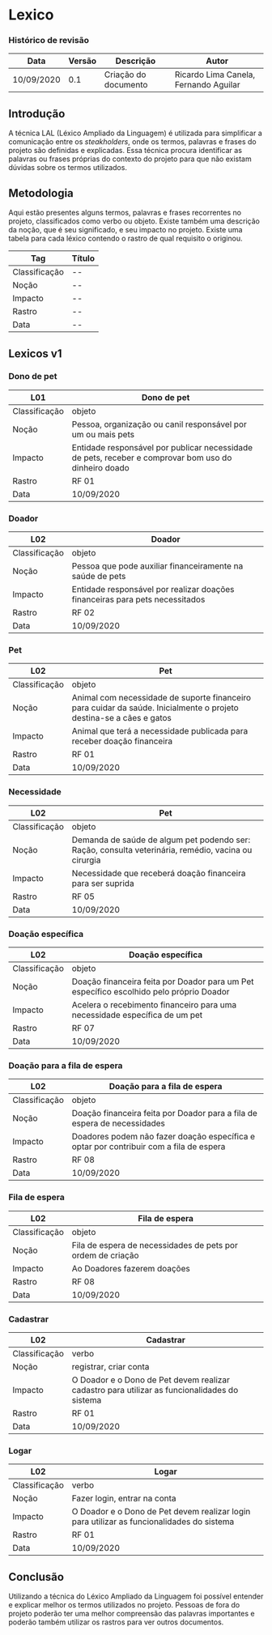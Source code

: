 # Lexico
### Histórico de revisão
Data | Versão | Descrição | Autor |
--------- | ------ | ------------ | --------- |
10/09/2020 | 0.1 | Criação do documento | Ricardo Lima Canela, Fernando Aguilar |

## Introdução
A técnica LAL (Léxico Ampliado da Linguagem) é utilizada para simplificar a comunicação entre os _steakholders_, onde os termos, palavras e frases do projeto são definidas e explicadas. Essa técnica procura identificar as palavras ou frases próprias do contexto do projeto para que não existam dúvidas sobre os termos utilizados.

## Metodologia
Aqui estão presentes alguns termos, palavras e frases recorrentes no projeto, classificados como verbo ou objeto. Existe também uma descrição da noção, que é seu significado, e seu impacto no projeto. Existe uma tabela para cada léxico contendo o rastro de qual requisito o originou.

| Tag | Título |
| --- | --- |
| Classificação | -- |
| Noção | -- |
| Impacto | -- |
| Rastro | -- |
| Data | -- |

## Lexicos v1


### Dono de pet

| L01 | Dono de pet |
| --- | --- |
| Classificação | objeto |
| Noção | Pessoa, organização ou canil responsável por um ou mais pets |
| Impacto | Entidade responsável por publicar necessidade de pets, receber e comprovar bom uso do dinheiro doado |
| Rastro | RF  01 |
| Data | 10/09/2020 |

### Doador

| L02 | Doador |
| --- | --- |
| Classificação | objeto |
| Noção | Pessoa que pode auxiliar financeiramente na saúde de pets |
| Impacto | Entidade responsável por realizar doações financeiras para pets necessitados |
| Rastro | RF  02 |
| Data | 10/09/2020 |

### Pet

| L02 | Pet |
| --- | --- |
| Classificação | objeto |
| Noção | Animal com necessidade de suporte financeiro para cuidar da saúde. Inicialmente o projeto destina-se a cães e gatos |
| Impacto | Animal que terá a necessidade publicada para receber doação financeira |
| Rastro | RF  01 |
| Data | 10/09/2020 |

### Necessidade

| L02 | Pet |
| --- | --- |
| Classificação | objeto |
| Noção | Demanda de saúde de algum pet podendo ser: Ração, consulta veterinária, remédio, vacina ou cirurgia |
| Impacto | Necessidade que receberá doação financeira para ser suprida |
| Rastro | RF  05 |
| Data | 10/09/2020 |

### Doação específica

| L02 | Doação específica |
| --- | --- |
| Classificação | objeto |
| Noção | Doação financeira feita por Doador para um Pet específico escolhido pelo próprio Doador |
| Impacto | Acelera o recebimento financeiro para uma necessidade específica de um pet |
| Rastro | RF  07 |
| Data | 10/09/2020 |

### Doação para a fila de espera

| L02 | Doação para a fila de espera |
| --- | --- |
| Classificação | objeto |
| Noção | Doação financeira feita por Doador para a fila de espera de necessidades |
| Impacto | Doadores podem não fazer doação específica e optar por contribuir com a fila de espera |
| Rastro | RF  08 |
| Data | 10/09/2020 |

### Fila de espera

| L02 | Fila de espera |
| --- | --- |
| Classificação | objeto |
| Noção | Fila de espera de necessidades de pets por ordem de criação |
| Impacto | Ao Doadores fazerem doações  |
| Rastro | RF  08 |
| Data | 10/09/2020 |

### Cadastrar

| L02 | Cadastrar |
| --- | --- |
| Classificação | verbo |
| Noção | registrar, criar conta |
| Impacto | O Doador e o Dono de Pet devem realizar cadastro para utilizar as funcionalidades do sistema |
| Rastro | RF  01 |
| Data | 10/09/2020 |

### Logar

| L02 | Logar |
| --- | --- |
| Classificação | verbo |
| Noção | Fazer login, entrar na conta |
| Impacto | O Doador e o Dono de Pet devem realizar login para utilizar as funcionalidades do sistema |
| Rastro | RF  01 |
| Data | 10/09/2020 |


## Conclusão
Utilizando a técnica do Léxico Ampliado da Linguagem foi possível entender e explicar melhor os termos utilizados no projeto. Pessoas de fora do projeto poderão ter uma melhor compreensão das palavras importantes e poderão também utilizar os rastros para ver outros documentos.